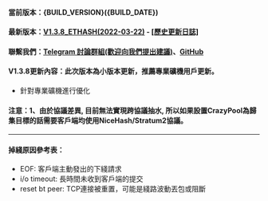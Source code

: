 #### 當前版本：{BUILD_VERSION}({BUILD_DATE})
#### 最新版本：[V1.3.8_ETHASH(2022-03-22)](https://github.com/GoMinerProxy/GoMinerProxy/releases/tag/1.3.8) - [[歷史更新日誌]](https://github.com/GoMinerProxy/GoMinerProxy/releases)
#### 聯繫我們：[Telegram 討論群組(歡迎向我們提出建議)](https://t.me/+afVqEXnxtQAyNWNh)、[GitHub](https://github.com/GoMinerProxy/GoMinerProxy)
#### V1.3.8更新內容：此次版本為小版本更新，推薦專業礦機用戶更新。
- 針對專業礦機進行優化
#### 注意：1、由於協議差異, 目前無法實現跨協議抽水, 所以如果設置CrazyPool為歸集目標的話需要客戶端均使用NiceHash/Stratum2協議。
----
#### 掉綫原因參考表：
- EOF: 客戶端主動發出的下綫請求
- i/o timeout: 長時間未收到客戶端的提交
- reset bt peer: TCP連接被重置，可能是綫路波動丟包或阻斷
